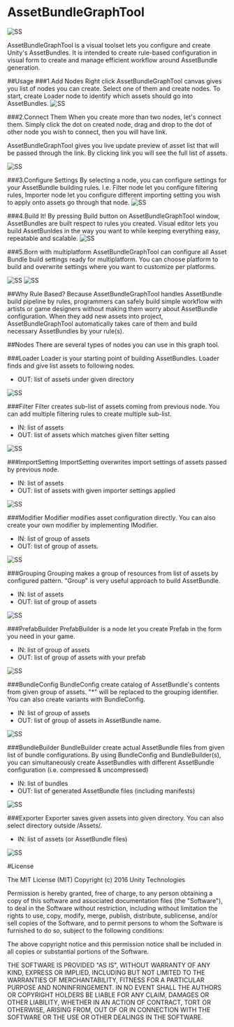 # AssetBundleGraphTool

![SS](/Doc/images/readme/graph.png)

AssetBundleGraphTool is a visual toolset lets you configure and create Unity's AssetBundles. It is intended to create rule-based configuration in visual form to create and manage efficient workflow around AssetBundle generation. 


##Usage
###1.Add Nodes
Right click AssetBundleGraphTool canvas gives you list of nodes you can create. Select one of them and create nodes. To start, create Loader node to identify which assets should go into AssetBundles.
![SS](/Doc/images/readme/1.png)

###2.Connect Them
When you create more than two nodes, let's connect them. Simply click the dot on created node, drag and drop to the dot of other node you wish to connect, then you will have link. 

AssetBundleGraphTool gives you live update preview of asset list that will be passed through the link. By clicking link you will see the full list of assets.

![SS](/Doc/images/readme/2.png)

###3.Configure Settings
By selecting a node, you can configure settings for your AssetBundle building rules. I.e. Filter node let you configure filtering rules, Importer node let you configure different importing setting you wish to apply onto assets go through that node. 
![SS](/Doc/images/readme/3.png)

###4.Build It!
By pressing Build button on AssetBundleGraphTool window, AssetBundles are built respect to rules you created.
Visual editor lets you build AssetBunldes in the way you want to while keeping everything easy, repeatable and scalable.
![SS](/Doc/images/readme/4.png)

###5.Born with multiplatform
AssetBundleGraphTool can configure all Asset Bundle build settings ready for multiplatform. You can choose platform to build and overwrite settings where you want to customize per platforms.

![SS](/Doc/images/readme/5.png)
![SS](/Doc/images/readme/6.png)


##Why Rule Based?
Because AssetBundleGraphTool handles AssetBundle build pipeline by rules, programmers can safely build simple workflow with artists or game designers without making them worry about AssetBundle configuration. When they add new assets into project, AssetBundleGraphTool automatically takes care of them and build necessary AssetBundles by your rule(s). 




##Nodes
There are several types of nodes you can use in this graph tool.

###Loader
Loader is your starting point of building AssetBundles. Loader finds and give list assets to following nodes.  
- OUT: list of assets under given directory

![SS](/Doc/images/readme/1000.png)

###Filter
Filter creates sub-list of assets coming from previous node. You can add multiple filtering rules to create multiple sub-list.
- IN: list of assets
- OUT: list of assets which matches given filter setting

![SS](/Doc/images/readme/600.png)  

###ImportSetting
ImportSetting overwrites import settings of assets passed by previous node.
- IN: list of assets
- OUT: list of assets with given importer settings applied

![SS](/Doc/images/readme/500.png)  

###Modifier
Modifier modifies asset configuration directly. You can also create your own modifier by implementing IModifier.
- IN: list of group of assets
- OUT: list of group of assets.

![SS](/Doc/images/readme/1100.png)


###Grouping
Grouping makes a group of resources from list of assets by configured pattern.
"Group" is very useful approach to build AssetBundle.
- IN: list of assets
- OUT: list of group of assets

![SS](/Doc/images/readme/400.png)  

###PrefabBuilder
PrefabBuilder is a node let you create Prefab in the form you need in your game. 
- IN: list of group of assets
- OUT: list of group of assets with your prefab

![SS](/Doc/images/readme/700.png)  

###BundleConfig
BundleConfig create catalog of AssetBundle's contents from given group of assets. "*" will be replaced to the grouping identifier. You can also create variants with BundleConfig.
- IN: list of group of assets
- OUT: list of group of assets in AssetBundle name.

![SS](/Doc/images/readme/800.png)


###BundleBuilder
BundleBuilder create actual AssetBundle files from given list of bundle configurations. By using BundleConfig and BundleBuilder(s), you can simultaneously create AssetBundles with different AssetBundle configuration (i.e. compressed & uncompressed)

- IN: list of bundles
- OUT: list of generated AssetBundle files (including manifests)

![SS](/Doc/images/readme/100.png)


###Exporter
Exporter saves given assets into given directory.  You can also select directory outside /Assets/. 
- IN: list of assets (or AssetBundle files)

![SS](/Doc/images/readme/900.png)


#License

The MIT License (MIT)
Copyright (c) 2016 Unity Technologies

Permission is hereby granted, free of charge, to any person obtaining a copy of this software and associated documentation files (the "Software"), to deal in the Software without restriction, including without limitation the rights to use, copy, modify, merge, publish, distribute, sublicense, and/or sell copies of the Software, and to permit persons to whom the Software is furnished to do so, subject to the following conditions:

The above copyright notice and this permission notice shall be included in all copies or substantial portions of the Software.

THE SOFTWARE IS PROVIDED "AS IS", WITHOUT WARRANTY OF ANY KIND, EXPRESS OR IMPLIED, INCLUDING BUT NOT LIMITED TO THE WARRANTIES OF MERCHANTABILITY, FITNESS FOR A PARTICULAR PURPOSE AND NONINFRINGEMENT. IN NO EVENT SHALL THE AUTHORS OR COPYRIGHT HOLDERS BE LIABLE FOR ANY CLAIM, DAMAGES OR OTHER LIABILITY, WHETHER IN AN ACTION OF CONTRACT, TORT OR OTHERWISE, ARISING FROM, OUT OF OR IN CONNECTION WITH THE SOFTWARE OR THE USE OR OTHER DEALINGS IN THE SOFTWARE.